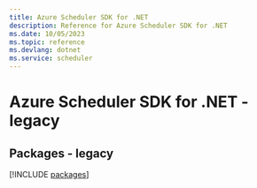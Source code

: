 ```yaml
---
title: Azure Scheduler SDK for .NET
description: Reference for Azure Scheduler SDK for .NET
ms.date: 10/05/2023
ms.topic: reference
ms.devlang: dotnet
ms.service: scheduler
---
```

# Azure Scheduler SDK for .NET - legacy
## Packages - legacy
[!INCLUDE [packages](scheduler-index.md)]